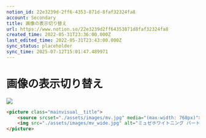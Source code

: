 ```yaml
---
notion_id: 22e3239d-2ff6-4353-871d-8faf32324fa8
account: Secondary
title: 画像の表示切り替え
url: https://www.notion.so/22e3239d2ff64353871d8faf32324fa8
created_time: 2022-05-31T23:36:00.000Z
last_edited_time: 2022-05-31T23:43:00.000Z
sync_status: placeholder
sync_time: 2025-07-12T15:01:47.489971
---
```

# 画像の表示切り替え

![](https://prod-files-secure.s3.us-west-2.amazonaws.com/d58fe38c-a9d4-4466-aed9-85604b7b2c6d/0d386f3c-e09e-485c-894b-d21a95ad1ff9/Untitled.png?X-Amz-Algorithm=AWS4-HMAC-SHA256&X-Amz-Content-Sha256=UNSIGNED-PAYLOAD&X-Amz-Credential=ASIAZI2LB466WRFMJTL2%2F20250719%2Fus-west-2%2Fs3%2Faws4_request&X-Amz-Date=20250719T065640Z&X-Amz-Expires=3600&X-Amz-Security-Token=IQoJb3JpZ2luX2VjEIX%2F%2F%2F%2F%2F%2F%2F%2F%2F%2FwEaCXVzLXdlc3QtMiJGMEQCIAhPnW2VoyEEq2pmgedgQJKLoK1LwiHSUyX%2BQTcx9kMFAiBTXl5lOCVbT6%2FOIxS5a8dxAlTSrnR4U3IIg9TqpEVfUCqIBAie%2F%2F%2F%2F%2F%2F%2F%2F%2F%2F8BEAAaDDYzNzQyMzE4MzgwNSIM%2Bq%2FrgDBOULkkbhd7KtwDJ5Lmw9tVJtfd2bDE8ideWTEPJKMEwR47vkM7nALRKUuYGHQJJNQwwGDYz2KfzVnfRVLD9LvaQyetM6cPoacepM%2Baa13Oor2joqeOpn3O3n7CEN38qSekUMVLzxcybP79IDA1kOFavso%2B9gv2TltDdhz5sMy80dhedbL0pxneyaK8P%2F9luLy7rd6kRA3yS2tYXKZ6CnjU9Qn24g9gLvmo5YbdXeUqif15WiurRjjx%2BtMnLJUpk1I5azQcAqARnGO2b%2BPtgcJ2Aq9pDindYSg0dn%2FhVoESvStWxGGqjo4UEOo%2FHHbU%2Fiv8Ydol0ycQPr0vNxvLFNl%2FpJLjmjD8c6Z%2BwEImo9dMZTFGC1y1ttgSjUUfkk6Dgk8h23eRtUEEJjfnOR4k9ULdxc99ybt3jjhM4ubeQ3trEZ9nWnT1ZE%2BasLA%2FJKZSk0hK73Yp7gEbOpo8q2Z5w2sAXFkOiVeHEpG9ZsYD5ZTfDxrvC37OUT0Oq4qhjrMjWFRMChO437LD5oC2jRneY7GULFdkkiWmTlrd3bMX%2BEPobO7NRTR2KyfdKQzF%2FjpFk4kTJm2bRl8HZaz2NdbqcesAYxLgTCiog3lfwJ6Lt%2BYKw2OMalEKIHr9fD1VqzOdzmurYoU7Dhowh8XswwY6pgFdZjug29v0phImKwF1gSoYaRwjgJqCG6qp54XBGBbQFB1h55Fm4q7dmJUzUtidnjvhXidMow03Fk0QDq%2FHrMJQY0IwlQUvMB64iViOKTjqCoPXCUCwImL7Lk%2FoelzIAQrlqoRv7g46M7hcuRqMJOv7STT2dhJBYUcrkrUm91jIUpbhSkqhJXk%2FkweUZhAfMzZilluBi9X7zMbnCEna1dyED%2Bp%2B3sIB&X-Amz-Signature=9d4dccb1d4ed863101806ae804346a88ccb79e68ac8adb82457731cd56ffa1c0&X-Amz-SignedHeaders=host&x-amz-checksum-mode=ENABLED&x-id=GetObject)
```html
<picture class="mainvisual__title">
	<source srcset="./assets/images/mv.jpg" media="(max-width: 768px)">
	<img src="./assets/images/mv_wide.jpg" alt="ミュゼホワイトニング パートナープログラム説明会開催">
</picture>
```